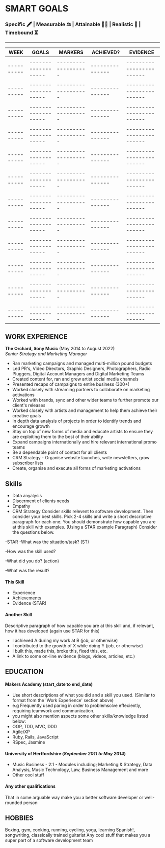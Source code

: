 # SMART GOALS
### Specific 🖋️ | Measurable ⚖️ | Attainable 🏋️‍♂️ | Realistic 🤔 | Timebound ⏳
--------------------------------------------------------------------------------------------------------------------------------------------


| **WEEK** |     **GOALS**     |    **MARKERS**    | **ACHIEVED?** |     **EVIDENCE**       |
| ---------|-------------------|-------------------|---------------|------------------------|
|                                                                                           |  
|----------|-------------------|-------------------|---------------|------------------------|
|                                                                                           |  
|----------|-------------------|-------------------|---------------|------------------------|
|                                                                                           |  
|----------|-------------------|-------------------|---------------|------------------------|
|                                                                                           |  
|----------|-------------------|-------------------|---------------|------------------------|
|                                                                                           |  
|----------|-------------------|-------------------|---------------|------------------------|
|                                                                                           |  
|----------|-------------------|-------------------|---------------|------------------------|
|                                                                                           |  
|----------|-------------------|-------------------|---------------|------------------------|
|                                                                                           |  
|----------|-------------------|-------------------|---------------|------------------------|
|                                                                                           |  
|----------|-------------------|-------------------|---------------|------------------------|
|                                                                                           |  
|----------|-------------------|-------------------|---------------|------------------------|
|                                                                                           |  
|----------|-------------------|-------------------|---------------|------------------------|
|                                                                                           |  
|----------|-------------------|-------------------|---------------|------------------------|



## WORK EXPERIENCE

**The Orchard, Sony Music** (May 2014 to August 2022)  
_Senior Strategy and Marketing Manager_

- Ran marketing campaigns and managed multi-million pound budgets 
- Led PR's, Video Directors, Graphic Designers, Photographers, Radio Pluggers, Digital Account Managers and Digital Marketing Teams 
- Created content for, ran and grew artist social media channels 
- Presented recaps of campaigns to entire business (300+) 
- Worked closely with streaming partners to collaborate on marketing activations
- Worked with brands, sync and other wider teams to further promote our client's releases 
- Worked closely with artists and management to help them achieve their creative goals
- In depth data analysis of projects in order to identify trends and encourage growth
- Stay on top of new forms of media and educate artists to ensure they are exploiting them to the best of their ability 
- Expand campaigns internationally and hire relevant international promo teams
- Be a dependable point of contact for all clients 
- CRM Strategy - Organise website launches, write newsletters, grow subscriber lists
- Create, organise and execute all forms of marketing activations

## Skills

- Data anyalysis 
- Discerment of clients needs 
- Empathy 
- CRM Strategy 
Consider skills relevent to software development. Then consider your best skills. Pick 2-4 skills and write a short descriptive paragraph for each one. You should demonstrate how capable you are at this skill with examples.
(Using a STAR example Paragraph) Consider the questions below.

-STAR
-What was the situation/task? (ST)

-How was the skill used?

-What did you do? (action)

-What was the result?


#### This Skill

- Experience
- Achievements
- Evidence (STAR)

#### Another Skill

Descriptive paragraph of how capable you are at this skill and, if relevant, how it has developed (again use STAR for this)

- I achieved A during my work at B (job, or otherwise)
- I contributed to the growth of X while doing Y (job, or otherwise)
- I built this, made this, broke this, fixed this, etc.
- A link to some on-line evidence (blogs, videos, articles, etc.)

## EDUCATION

#### Makers Academy (start_date to end_date)
- Use short descriptions of what you did and a skill you used. (Similar to format from the 'Work Experience' section above)
- e.g Frequently used paring in order to problemsolve effeciently, requiring teamwork and communication.
- you might also mention aspects some other skills/knowledge listed below: 
- OOP, TDD, MVC, DDD
- Agile/XP
- Ruby, Rails, JavaScript
- RSpec, Jasmine

#### University of Hertfordshire (_September 2011 to May 2014_)

- Music Business - 2:1 - Modules including; Marketing & Strategy, Data Analysis, Music Technology, Law, Business Management and more
- Other cool stuff

#### Any other qualifications

That in some arguable way make you a better software developer or well-rounded person

## HOBBIES
Boxing, gym, cooking, running, cycling, yoga, learning Spanish!, songwriting, classically trained guitarist
Any cool stuff that makes you a super part of a software development team
